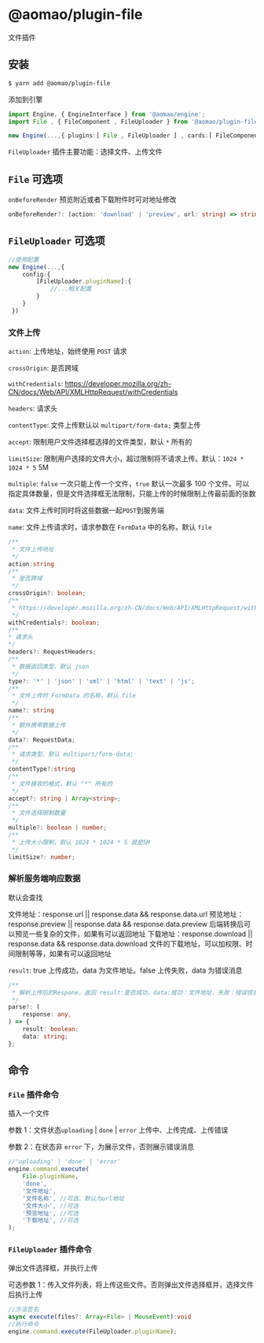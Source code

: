 # @aomao/plugin-file

文件插件

## 安装

```bash
$ yarn add @aomao/plugin-file
```

添加到引擎

```ts
import Engine, { EngineInterface } from '@aomao/engine';
import File , { FileComponent , FileUploader } from '@aomao/plugin-file';

new Engine(...,{ plugins:[ File , FileUploader ] , cards:[ FileComponent ]})
```

`FileUploader` 插件主要功能：选择文件、上传文件

## `File` 可选项

`onBeforeRender` 预览附近或者下载附件时可对地址修改

```ts
onBeforeRender?: (action: 'download' | 'preview', url: string) => string;
```

## `FileUploader` 可选项

```ts
//使用配置
new Engine(...,{
    config:{
        [FileUploader.pluginName]:{
            //...相关配置
        }
    }
 })
```

### 文件上传

`action`: 上传地址，始终使用 `POST` 请求

`crossOrigin`: 是否跨域

`withCredentials`: https://developer.mozilla.org/zh-CN/docs/Web/API/XMLHttpRequest/withCredentials

`headers`: 请求头

`contentType`: 文件上传默认以 `multipart/form-data;` 类型上传

`accept`: 限制用户文件选择框选择的文件类型，默认 `*` 所有的

`limitSize`: 限制用户选择的文件大小，超过限制将不请求上传。默认：`1024 * 1024 * 5` 5M

`multiple`: `false` 一次只能上传一个文件，`true` 默认一次最多 100 个文件。可以指定具体数量，但是文件选择框无法限制，只能上传的时候限制上传最前面的张数

`data`: 文件上传时同时将这些数据一起`POST`到服务端

`name`: 文件上传请求时，请求参数在 `FormData` 中的名称，默认 `file`

```ts
/**
 * 文件上传地址
 */
action:string
/**
 * 是否跨域
 */
crossOrigin?: boolean;
/**
 * https://developer.mozilla.org/zh-CN/docs/Web/API/XMLHttpRequest/withCredentials
 */
withCredentials?: boolean;
/**
* 请求头
*/
headers?: RequestHeaders;
/**
 * 数据返回类型，默认 json
 */
type?: '*' | 'json' | 'xml' | 'html' | 'text' | 'js';
/**
 * 文件上传时 FormData 的名称，默认 file
 */
name?: string
/**
 * 额外携带数据上传
 */
data?: RequestData;
/**
 * 请求类型，默认 multipart/form-data;
 */
contentType?:string
/**
 * 文件接收的格式，默认 "*" 所有的
 */
accept?: string | Array<string>;
/**
 * 文件选择限制数量
 */
multiple?: boolean | number;
/**
 * 上传大小限制，默认 1024 * 1024 * 5 就是5M
 */
limitSize?: number;

```

### 解析服务端响应数据

默认会查找

文件地址：response.url || response.data && response.data.url
预览地址：response.preview || response.data && response.data.preview 后端转换后可以预览一些复杂的文件，如果有可以返回地址
下载地址：response.download || response.data && response.data.download 文件的下载地址，可以加权限、时间限制等等，如果有可以返回地址

`result`: true 上传成功，data 为文件地址。false 上传失败，data 为错误消息

```ts
/**
 * 解析上传后的Respone，返回 result:是否成功，data:成功：文件地址，失败：错误信息
 */
parse?: (
    response: any,
) => {
    result: boolean;
    data: string;
};
```

## 命令

### `File` 插件命令

插入一个文件

参数 1：文件状态`uploading` | `done` | `error` 上传中、上传完成、上传错误

参数 2：在状态非 `error` 下，为展示文件，否则展示错误消息

```ts
//'uploading' | 'done' | 'error'
engine.command.execute(
	File.pluginName,
	'done',
	'文件地址',
	'文件名称', //可选、默认为url地址
	'文件大小', //可选
	'预览地址', //可选
	'下载地址', //可选
);
```

### `FileUploader` 插件命令

弹出文件选择框，并执行上传

可选参数 1：传入文件列表，将上传这些文件。否则弹出文件选择框并，选择文件后执行上传

```ts
//方法签名
async execute(files?: Array<File> | MouseEvent):void
//执行命令
engine.command.execute(FileUploader.pluginName);
```
